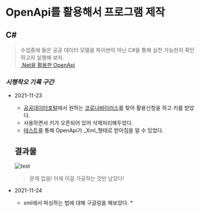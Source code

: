 # OpenApi를 활용해서 프로그램 제작

## C#
> 수업중에 들은 공공 데이터 모델을 파이썬이 아닌 C#을 통해 실천 가능한지 확인하고자 실행해 보자.  
[.Net을 활용한 OpenApi](./Civ19_WithCsharp)  
### _시행착오 기록 구간_
* 2021-11-23  
  * [공공데이터포털](https://www.data.go.kr/)에서 원하는 [코로나바이러스](https://www.data.go.kr/tcs/dss/selectApiDataDetailView.do?publicDataPk=15043376)를 찾아 활용신청을 하고 키를 받았다.
  * 사용하면서 키가 오픈되어 있어 삭제처리해두었다.
  * [테스트](./Civ19_WithCsharp_Test)를 통해 OpenApi가 _Xml_형태로 받아짐을 알 수 있었다.
  
  ## 결과물
  ![test](https://user-images.githubusercontent.com/40691856/143234613-6ebda773-4a10-4448-8daf-f4bfb680a133.PNG)
  > 문제 없음! 이제 이걸 가공하는 것만 남았다!

* 2021-11-24
  * xml에서 파싱하는 법에 대해 구글링을 해보았다.
    * 
